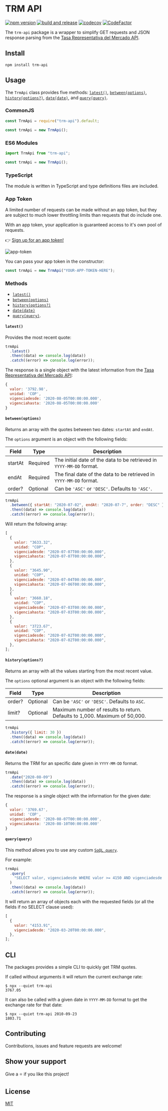 # TRM API

[![npm version](https://badge.fury.io/js/trm-api.svg)](https://badge.fury.io/js/trm-api)
[![build and release](https://github.com/MauricioRobayo/trm-api/workflows/build%20and%20release/badge.svg)](https://github.com/MauricioRobayo/trm-api/actions?query=workflow%3A%22Build+and+Release%22)
[![codecov](https://codecov.io/gh/MauricioRobayo/trm-api/branch/master/graph/badge.svg)](https://codecov.io/gh/MauricioRobayo/trm-api)
[![CodeFactor](https://www.codefactor.io/repository/github/mauriciorobayo/trm-api/badge)](https://www.codefactor.io/repository/github/mauriciorobayo/trm-api)

The `trm-api` package is a wrapper to simplify GET requests and JSON response parsing from the [Tasa Representativa del Mercado API](https://dev.socrata.com/foundry/www.datos.gov.co/32sa-8pi3).

## Install

```
npm install trm-api
```

## Usage

The `TrmApi` class provides five methods: [`latest()`](#latest), [`between(options)`](#betweenoptions), [`history(options?)`](#historyoptions), [`date(date)`](#datedate), and [`query(query)`](#queryquery).

### CommonJS

```js
const TrmApi = require("trm-api").default;

const trmApi = new TrmApi();
```

### ES6 Modules

```js
import TrmApi from "trm-api";

const trmApi = new TrmApi();
```

### TypeScript

The module is written in TypeScript and type definitions files are included.

### App Token

A limited number of requests can be made without an app token, but they are subject to much lower throttling limits than requests that do include one.

With an app token, your application is guaranteed access to it's own pool of requests.

👉 [Sign up for an app token!](https://www.datos.gov.co/profile/edit/developer_settings)

![app-token](https://user-images.githubusercontent.com/2121481/90161654-11e0e280-dd59-11ea-9678-4d0a9f995b3c.png)

You can pass your app token in the constructor:

```js
const trmApi = new TrmApi("YOUR-APP-TOKEN-HERE");
```

### Methods

- [`latest()`](#latest)
- [`between(options)`](#betweenoptions)
- [`history(options?)`](#historyoptions)
- [`date(date)`](#datedate)
- [`query(query)`](#queryquery).

#### `latest()`

Provides the most recent quote:

```js
trmApi
  .latest()
  .then((data) => console.log(data))
  .catch((error) => console.log(error));
```

The response is a single object with the latest information from the [Tasa Representativa del Mercado API](https://dev.socrata.com/foundry/www.datos.gov.co/32sa-8pi3):

```js
{
  valor: '3792.98',
  unidad: 'COP',
  vigenciadesde: '2020-08-05T00:00:00.000',
  vigenciahasta: '2020-08-05T00:00:00.000'
}
```

#### `between(options)`

Returns an array with the quotes between two dates: `startAt` and `endAt`.

The `options` argument is an object with the following fields:

| Field   | Type     | Description                                                          |
| ------- | -------- | -------------------------------------------------------------------- |
| startAt | Required | The initial date of the data to be retrieved in `YYYY-MM-DD` format. |
| endAt   | Required | The final date of the data to be retrieved in `YYYY-MM-DD` format.   |
| order?  | Optional | Can be `'ASC'` or `'DESC'`. Defaults to `'ASC'`.                     |

```js
trmApi
  .between({ startAt: "2020-07-02", endAt: "2020-07-7", order: "DESC" })
  .then((data) => console.log(data))
  .catch((error) => console.log(error));
```

Will return the following array:

```js
[
  {
    valor: "3633.32",
    unidad: "COP",
    vigenciadesde: "2020-07-07T00:00:00.000",
    vigenciahasta: "2020-07-07T00:00:00.000",
  },
  {
    valor: "3645.90",
    unidad: "COP",
    vigenciadesde: "2020-07-04T00:00:00.000",
    vigenciahasta: "2020-07-06T00:00:00.000",
  },
  {
    valor: "3660.18",
    unidad: "COP",
    vigenciadesde: "2020-07-03T00:00:00.000",
    vigenciahasta: "2020-07-03T00:00:00.000",
  },
  {
    valor: "3723.67",
    unidad: "COP",
    vigenciadesde: "2020-07-02T00:00:00.000",
    vigenciahasta: "2020-07-02T00:00:00.000",
  },
];
```

#### `history(options?)`

Returns an array with all the values starting from the most recent value.

The `options` optional argument is an object with the following fields:

| Field  | Type     | Description                                                                |
| ------ | -------- | -------------------------------------------------------------------------- |
| order? | Optional | Can be `'ASC'` or `'DESC'`. Defaults to `ASC`.                             |
| limit? | Optional | Maximum number of results to return. Defaults to 1,000. Maximum of 50,000. |

```js
trmApi
  .history({ limit: 30 })
  .then((data) => console.log(data))
  .catch((error) => console.log(error));
```

#### `date(date)`

Returns the TRM for an specific date given in `YYYY-MM-DD` format.

```js
trmApi
  .date("2020-08-09")
  .then((data) => console.log(data))
  .catch((error) => console.log(error));
```

The response is a single object with the information for the given date:

```js
{
  valor: '3769.67',
  unidad: 'COP',
  vigenciadesde: '2020-08-07T00:00:00.000',
  vigenciahasta: '2020-08-10T00:00:00.000'
}
```

#### `query(query)`

This method allows you to use any custom [`SoQL query`](https://dev.socrata.com/docs/queries/).

For example:

```js
trmApi
  .query(
    "SELECT valor, vigenciadesde WHERE valor >= 4150 AND vigenciadesde < '2020-08-01'"
  )
  .then((data) => console.log(data))
  .catch((error) => console.log(error));
```

It will return an array of objects each with the requested fields (or all the fields if no SELECT clause used):

```js
[
  {
    valor: "4153.91",
    vigenciadesde: "2020-03-20T00:00:00.000",
  },
];
```

## CLI

The packages provides a simple CLI to quickly get TRM quotes.

If called without arguments it will return the current exchange rate:

```
$ npx --quiet trm-api
3767.05
```

It can also be called with a given date in `YYYY-MM-DD` format to get the exchange rate for that date:

```
$ npx --quiet trm-api 2010-09-23
1803.71
```

## Contributing

Contributions, issues and feature requests are welcome!

## Show your support

Give a ⭐️ if you like this project!

## License

[MIT](LICENSE)
